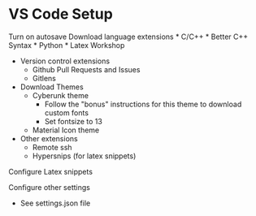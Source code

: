 # VS Code Setup

Turn on autosave
Download language extensions
    * C/C++
    * Better C++ Syntax
    * Python
    * Latex Workshop
* Version control extensions
    * Github Pull Requests and Issues
    * Gitlens
* Download Themes
    * Cyberunk theme
        * Follow the "bonus" instructions for this theme to download custom fonts
        * Set fontsize to 13
    * Material Icon theme
* Other extensions
    * Remote ssh
    * Hypersnips (for latex snippets)

Configure Latex snippets

Configure other settings
* See settings.json file

